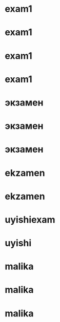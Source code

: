 # exam1
# exam1
# exam1
# exam1
# экзамен
# экзамен
# экзамен
# ekzamen
# ekzamen
# uyishiexam
# uyishi
# malika
# malika
# malika
